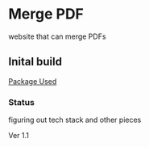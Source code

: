 # Merge PDF
website that can merge PDFs

## Inital build
[Package Used](https://www.npmjs.com/package/pdf-merger-js)

### Status
figuring out tech stack and other pieces

Ver 1.1 
